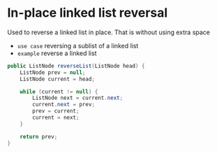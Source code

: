 # In-place linked list reversal

Used to reverse a linked list in place. That is without using extra space

- `use case` reversing a sublist of a linked list
- `example` reverse a linked list

```java
public ListNode reverseList(ListNode head) {
    ListNode prev = null;
    ListNode current = head;

    while (current != null) {
        ListNode next = current.next;
        current.next = prev;
        prev = current;
        current = next;
    }

    return prev;
}
```
